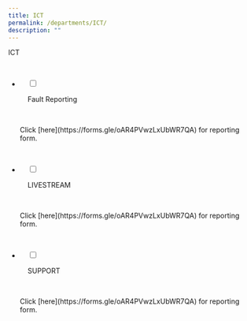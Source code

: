 ```yaml
---
title: ICT
permalink: /departments/ICT/
description: ""
---
```



ICT

  

<ul class="jekyllcodex\_accordion">

  

  <li>

  

    <input type="checkbox" id="accordion1">

  

    <label for="accordion1">Fault Reporting</label>

  

    <div>

  

<p> Click [here](https://forms.gle/oAR4PVwzLxUbWR7QA) for reporting form.

  

</p>

  

    </div>

  

</li>

<li>

  

    <input type="checkbox" id="accordion2">

  

    <label for="accordion2">LIVESTREAM </label>

  

    <div>

  

<p> Click [here](https://forms.gle/oAR4PVwzLxUbWR7QA) for reporting form.</p>

  

    </div>

  

</li>

<li>

  

    <input type="checkbox" id="accordion3">

  

    <label for="accordion3">SUPPORT</label>

  

    <div>

  

<p>Click [here](https://forms.gle/oAR4PVwzLxUbWR7QA) for reporting form.</p>

  

    </div>

  

</li>

</ul>